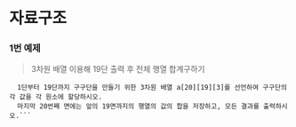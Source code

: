 # 자료구조 

### 1번 예제

> 3차원 배열 이용해 19단 출력 후 전체 행열 합계구하기

```구구단(1단부터 19단까지)을 작성하려고 한다. 
  1단부터 19단까지 구구단을 만들기 위한 3차원 배열 a[20][19][3]를 선언하여 구구단의 각 값을 각 원소에 할당하시오. 
  마지막 20번째 면에는 앞의 19면까지의 행열의 값의 합을 저장하고, 모든 결과를 출력하시오.```
  

